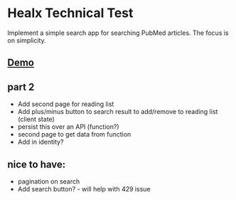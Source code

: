 # Healx Technical Test

Implement a simple search app for searching PubMed articles. The focus is on simplicity.

## [Demo](https://healx.akmiller.co.uk/)

## part 2

- Add second page for reading list
- Add plus/minus button to search result to add/remove to reading list (client state)
- persist this over an API (function?)
- second page to get data from function
- Add in identity?

## nice to have:

- pagination on search
- Add search button? - will help with 429 issue

